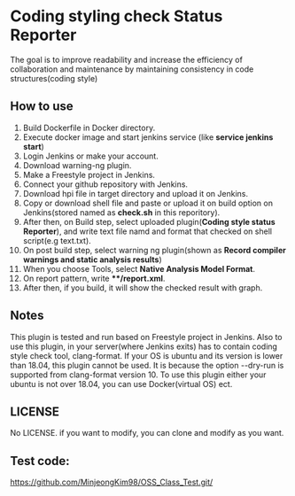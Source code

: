 #  Coding styling check Status Reporter 
The goal is to improve readability and increase the efficiency of collaboration and maintenance by maintaining consistency in code structures(coding style)

## How to use
1. Build Dockerfile in Docker directory.
2. Execute docker image and start jenkins service (like __service jenkins start__)
3. Login Jenkins or make your account.
4. Download warning-ng plugin.
5. Make a Freestyle project in Jenkins.
6. Connect your github repository with Jenkins.
7. Download hpi file in target directory and upload it on Jenkins.
8. Copy or download shell file and paste or upload it on build option on Jenkins(stored named as __check.sh__ in this reporitory).
9. After then, on Build step, select uploaded plugin(__Coding style status Reporter__), and write text file namd and format that checked on shell script(e.g text.txt).
10. On post build step, select warning ng plugin(shown as __Record compiler warnings and static analysis results__)
11. When you choose Tools, select __Native Analysis Model Format__.
12. On report pattern, write __**/report.xml__.
13. After then, if you build, it will show the checked result with graph.

## Notes
This plugin is tested and run based on Freestyle project in Jenkins. Also to use this plugin, in your server(where Jenkins exits) has to contain coding style check tool, clang-format. If your OS is ubuntu and its version is lower than 18.04, this plugin cannot be used. It is because the option --dry-run is supported from clang-format version 10. To use this plugin either your ubuntu is not over 18.04, you can use Docker(virtual OS) ect.

## LICENSE
No LICENSE. if you want to modify, you can clone and modify as you want.

## Test code:
<https://github.com/MinjeongKim98/OSS_Class_Test.git/>
